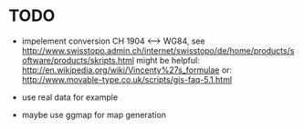 
# TODO

 - impelement conversion CH 1904 <--> WG84, see http://www.swisstopo.admin.ch/internet/swisstopo/de/home/products/software/products/skripts.html
  might be helpful: http://en.wikipedia.org/wiki/Vincenty%27s_formulae
  or: http://www.movable-type.co.uk/scripts/gis-faq-5.1.html
  
 - use real data for example
 
 - maybe use ggmap for map generation